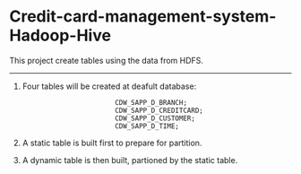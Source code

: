 # Credit-card-management-system-Hadoop-Hive
This project create tables using the data from HDFS.


-------------
1. Four tables will be created at deafult database:

                              CDW_SAPP_D_BRANCH;
                              CDW_SAPP_D_CREDITCARD;
                              CDW_SAPP_D_CUSTOMER;
                              CDW_SAPP_D_TIME;
                              
2. A static table is built first to prepare for partition.

3. A dynamic table is then built, partioned by the static table.
